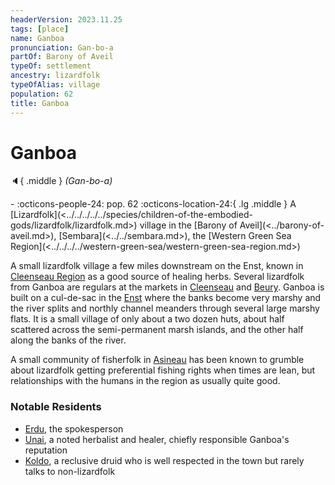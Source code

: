 ```yaml
---
headerVersion: 2023.11.25
tags: [place]
name: Ganboa
pronunciation: Gan-bo-a
partOf: Barony of Aveil
typeOf: settlement
ancestry: lizardfolk
typeOfAlias: village
population: 62
title: Ganboa
---
```


# Ganboa
:speaker:{ .middle } *(Gan-bo-a)*  
<div class="grid cards ext-narrow-margin ext-one-column" markdown>
-  
    :octicons-people-24: pop. 62  
    :octicons-location-24:{ .lg .middle } A [Lizardfolk](<../../../../../species/children-of-the-embodied-gods/lizardfolk/lizardfolk.md>) village in the [Barony of Aveil](<../barony-of-aveil.md>), [Sembara](<../../sembara.md>), the [Western Green Sea Region](<../../../../western-green-sea/western-green-sea-region.md>)  
</div>


A small lizardfolk village a few miles downstream on the Enst, known in [Cleenseau Region](<./cleenseau-region.md>) as a good source of healing herbs. Several lizardfolk from Ganboa are regulars at the markets in [Cleenseau](<cleenseau/cleenseau.md>) and [Beury](<./beury.md>).  Ganboa is built on a cul-de-sac in the [Enst](<../../../rivers/wistel-enst-watershed/enst.md>) where the banks become very marshy and the river splits and northly channel meanders through several large marshy flats. It is a small village of only about a two dozen huts, about half scattered across the semi-permanent marsh islands, and the other half along the banks of the river. 

A small community of fisherfolk in [Asineau](<./asineau.md>) has been known to grumble about lizardfolk getting preferential fishing rights when times are lean, but relationships with the humans in the region as usually quite good.
### Notable Residents

* [Erdu](<../../../../../people/lizardfolk/erdu.md>), the spokesperson
* [Unai](<../../../../../people/lizardfolk/unai.md>), a noted herbalist and healer, chiefly responsible Ganboa's reputation
* [Koldo](<../../../../../people/lizardfolk/koldo.md>), a reclusive druid who is well respected in the town but rarely talks to non-lizardfolk

